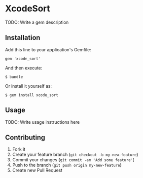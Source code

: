 # XcodeSort

TODO: Write a gem description

## Installation

Add this line to your application's Gemfile:

    gem 'xcode_sort'

And then execute:

    $ bundle

Or install it yourself as:

    $ gem install xcode_sort

## Usage

TODO: Write usage instructions here

## Contributing

1. Fork it
2. Create your feature branch (`git checkout -b my-new-feature`)
3. Commit your changes (`git commit -am 'Add some feature'`)
4. Push to the branch (`git push origin my-new-feature`)
5. Create new Pull Request
